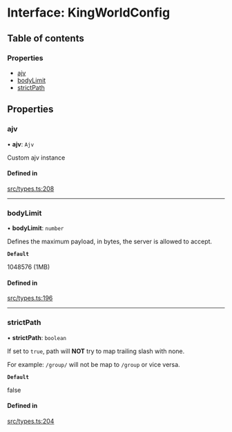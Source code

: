 # Interface: KingWorldConfig

## Table of contents

### Properties

- [ajv](KingWorldConfig.md#ajv)
- [bodyLimit](KingWorldConfig.md#bodylimit)
- [strictPath](KingWorldConfig.md#strictpath)

## Properties

### ajv

• **ajv**: `Ajv`

Custom ajv instance

#### Defined in

[src/types.ts:208](https://github.com/gaurishhs/kingworld/blob/998f83a/src/types.ts#L208)

___

### bodyLimit

• **bodyLimit**: `number`

Defines the maximum payload, in bytes, the server is allowed to accept.

**`Default`**

1048576 (1MB)

#### Defined in

[src/types.ts:196](https://github.com/gaurishhs/kingworld/blob/998f83a/src/types.ts#L196)

___

### strictPath

• **strictPath**: `boolean`

If set to `true`, path will **NOT** try to map trailing slash with none.

For example: `/group/` will not be map to `/group` or vice versa.

**`Default`**

false

#### Defined in

[src/types.ts:204](https://github.com/gaurishhs/kingworld/blob/998f83a/src/types.ts#L204)
